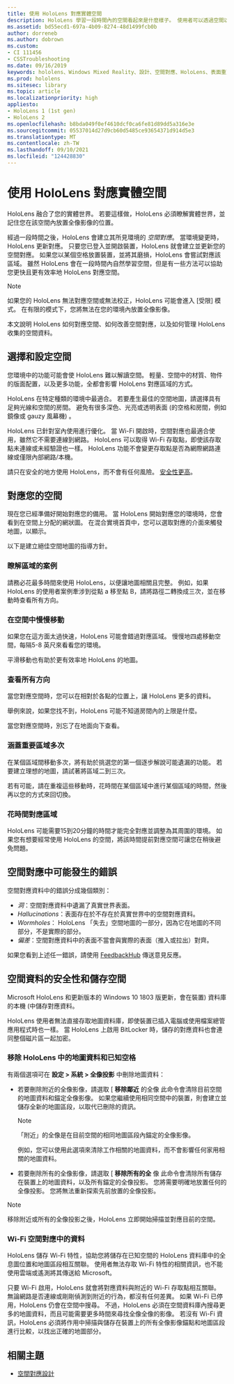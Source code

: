 ```yaml
---
title: 使用 HoloLens 對應實體空間
description: HoloLens 學習一段時間內的空間看起來是什麼樣子。 使用者可以透過空間以特定方式移動 HoloLens，以加速這個程式。
ms.assetid: bd55ecd1-697a-4b09-8274-48d1499fcb0b
author: dorreneb
ms.author: dobrown
ms.custom:
- CI 111456
- CSSTroubleshooting
ms.date: 09/16/2019
keywords: hololens、Windows Mixed Reality、設計、空間對應、HoloLens、表面重建、網格、head 追蹤、對應
ms.prod: hololens
ms.sitesec: library
ms.topic: article
ms.localizationpriority: high
appliesto:
- HoloLens 1 (1st gen)
- HoloLens 2
ms.openlocfilehash: b8bda049f0ef4610dcf0ca6fe81d89dd5a316e3e
ms.sourcegitcommit: 05537014d27d9cb60d5485ce93654371d914d5e3
ms.translationtype: MT
ms.contentlocale: zh-TW
ms.lasthandoff: 09/10/2021
ms.locfileid: "124428830"
---
```

# <a name="map-physical-spaces-with-hololens"></a>使用 HoloLens 對應實體空間

HoloLens 融合了您的實體世界。 若要這樣做，HoloLens 必須瞭解實體世界，並記住您在該空間內放置全像影像的位置。

經過一段時間之後，HoloLens 會建立其所見環境的 *空間對應*。  當環境變更時，HoloLens 更新對應。 只要您已登入並開啟裝置，HoloLens 就會建立並更新您的空間對應。 如果您以某個空格放置裝置，並將其磨損，HoloLens 會嘗試對應該區域。 雖然 HoloLens 會在一段時間內自然學習空間，但是有一些方法可以協助您更快且更有效率地 HoloLens 對應空間。  

> [!NOTE]
> 如果您的 HoloLens 無法對應空間或無法校正，HoloLens 可能會進入 [受限] 模式。 在有限的模式下，您將無法在您的環境內放置全像影像。

本文說明 HoloLens 如何對應空間、如何改善空間對應，以及如何管理 HoloLens 收集的空間資料。

## <a name="choosing-and-setting-up-and-your-space"></a>選擇和設定空間

您環境中的功能可能會使 HoloLens 難以解讀空間。 輕量、空間中的材質、物件的版面配置，以及更多功能，全都會影響 HoloLens 對應區域的方式。

HoloLens 在特定種類的環境中最適合。 若要產生最佳的空間地圖，請選擇具有足夠光線和空間的房間。 避免有很多深色、光亮或透明表面 (的空格和房間，例如鏡像或 gauzy 風幕機) 。

HoloLens 已針對室內使用進行優化。 當 Wi-Fi 開啟時，空間對應也最適合使用，雖然它不需要連線到網路。 HoloLens 可以取得 Wi-Fi 存取點，即使該存取點未連線或未經驗證也一樣。 HoloLens 功能不會變更存取點是否為網際網路連線或僅限內部網路/本機。

請只在安全的地方使用 HoloLens，而不會有任何風險。 [安全性更高](https://support.microsoft.com/help/4023454/safety-information)。

## <a name="mapping-your-space"></a>對應您的空間

現在您已經準備好開始對應您的備用。  當 HoloLens 開始對應您的環境時，您會看到在空間上分配的網狀圖。  在混合實境首頁中，您可以選取對應的介面來觸發地圖，以顯示。

以下是建立絕佳空間地圖的指導方針。

### <a name="understand-the-scenarios-for-the-area"></a>瞭解區域的案例

請務必花最多時間來使用 HoloLens，以便讓地圖相關且完整。 例如，如果 HoloLens 的使用者案例牽涉到從點 a 移至點 B，請將路徑二轉換成三次，並在移動時查看所有方向。  

### <a name="walk-slowly-around-the-space"></a>在空間中慢慢移動

如果您在這方面太過快速，HoloLens 可能會錯過對應區域。 慢慢地四處移動空間，每隔5-8 英尺來看看您的環境。  

平滑移動也有助於更有效率地 HoloLens 的地圖。

### <a name="look-in-all-directions"></a>查看所有方向

當您對應空間時，您可以在相對於各點的位置上，讓 HoloLens 更多的資料。  

舉例來說，如果您找不到，HoloLens 可能不知道房間內的上限是什麼。  

當您對應空間時，別忘了在地面向下查看。

### <a name="cover-key-areas-multiple-times"></a>涵蓋重要區域多次

在某個區域間移動多次，將有助於挑選您的第一個逐步解說可能遺漏的功能。 若要建立理想的地圖，請試著將區域二到三次。

若有可能，請在重複這些移動時，花時間在某個區域中進行某個區域的時間，然後再以您的方式來回切換。

### <a name="take-your-time-mapping-the-area"></a>花時間對應區域

HoloLens 可能需要15到20分鐘的時間才能完全對應並調整為其周圍的環境。 如果您有想要經常使用 HoloLens 的空間，將該時間提前對應空間可讓您在稍後避免問題。  

## <a name="possible-errors-in-the-spatial-map"></a>空間對應中可能發生的錯誤

空間對應資料中的錯誤分成幾個類別：

- *洞*：空間對應資料中遺漏了真實世界表面。
- *Hallucinations*：表面存在於不存在於真實世界中的空間對應資料。
- *Wormholes*： HoloLens 「失去」空間地圖的一部分，因為它在地圖的不同部分，不是實際的部分。
- *偏差*：空間對應資料中的表面不當會與實際的表面（推入或拉出）對齊。

如果您看到上述任一錯誤，請使用 [FeedbackHub](hololens-feedback.md) 傳送意見反應。

## <a name="security-and-storage-for-spatial-data"></a>空間資料的安全性和儲存空間

Microsoft HoloLens 和更新版本的 Windows 10 1803 版更新，會在裝置) 資料庫的本機 (中儲存對應資料。

HoloLens 使用者無法直接存取地圖資料庫，即使裝置已插入電腦或使用檔案總管應用程式時也一樣。 當 HoloLens 上啟用 BitLocker 時，儲存的對應資料也會連同整個磁片區一起加密。

### <a name="remove-map-data-and-known-spaces-from-hololens"></a>移除 HoloLens 中的地圖資料和已知空格

有兩個選項可在 **設定 > 系統 > 全像投影** 中刪除地圖資料：

- 若要刪除附近的全像影像，請選取 [ **移除鄰近** 的全像 此命令會清除目前空間的地圖資料和錨定全像影像。 如果您繼續使用相同空間中的裝置，則會建立並儲存全新的地圖區段，以取代已刪除的資訊。

   > [!NOTE]
   > 「附近」的全像是在目前空間的相同地圖區段內錨定的全像影像。

   例如，您可以使用此選項來清除工作相關的地圖資料，而不會影響任何家用相關的地圖資料。

- 若要刪除所有的全像影像，請選取 [ **移除所有的全** 像 此命令會清除所有儲存在裝置上的地圖資料，以及所有錨定的全像投影。 您將需要明確地放置任何的全像投影。 您將無法重新探索先前放置的全像投影。

> [!NOTE]
> 移除附近或所有的全像投影之後，HoloLens 立即開始掃描並對應目前的空間。

### <a name="wi-fi-data-in-spatial-maps"></a>Wi-Fi 空間對應中的資料

HoloLens 儲存 Wi-Fi 特性，協助您將儲存在已知空間的 HoloLens 資料庫中的全息圖位置和地圖區段相互關聯。 使用者無法存取 Wi-Fi 特性的相關資訊，也不能使用雲端或遙測將其傳送給 Microsoft。

只要 Wi-Fi 啟用，HoloLens 就會將對應資料與附近的 Wi-Fi 存取點相互關聯。 無論網路是否連線或剛剛偵測到附近的行為，都沒有任何差異。 如果 Wi-Fi 已停用，HoloLens 仍會在空間中搜尋。 不過，HoloLens 必須在空間資料庫內搜尋更多的地圖資料，而且可能需要更多時間來尋找全像全像的影像。 若沒有 Wi-Fi 資訊，HoloLens 必須將作用中掃描與儲存在裝置上的所有全像影像錨點和地圖區段進行比較，以找出正確的地圖部分。

## <a name="related-topics"></a>相關主題

- [空間對應設計](/windows/mixed-reality/spatial-mapping)
